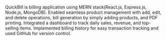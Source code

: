 QuickBill is billing application using MERN stack(React.js, Express.js, Node.js, MongoDB). Enabled seamless product management with add, edit, and delete operations, bill generation by simply adding products, and PDF printing. Integrated a dashboard to track daily sales, revenue, and top-selling items. Implemented billing history for easy transaction tracking and used GitHub for version control.
